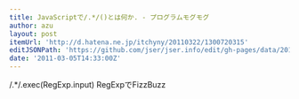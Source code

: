 ```yaml
---
title: JavaScriptで/.*/()とは何か. - プログラムモグモグ
author: azu
layout: post
itemUrl: 'http://d.hatena.ne.jp/itchyny/20110322/1300720315'
editJSONPath: 'https://github.com/jser/jser.info/edit/gh-pages/data/2011/03/index.json'
date: '2011-03-05T14:33:00Z'
---
```

/.*/.exec(RegExp.input)
RegExpでFizzBuzz
